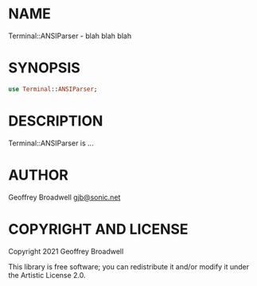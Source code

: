 NAME
====

Terminal::ANSIParser - blah blah blah

SYNOPSIS
========

```raku
use Terminal::ANSIParser;
```

DESCRIPTION
===========

Terminal::ANSIParser is ...

AUTHOR
======

Geoffrey Broadwell <gjb@sonic.net>

COPYRIGHT AND LICENSE
=====================

Copyright 2021 Geoffrey Broadwell

This library is free software; you can redistribute it and/or modify it under the Artistic License 2.0.

